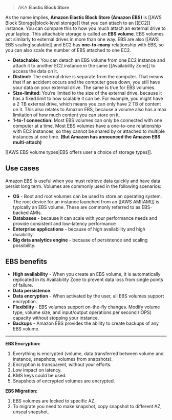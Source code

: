 > AKA **Elastic Block Store**

As the name implies, **Amazon Elastic Block Store (Amazon EBS)** is [[AWS Block Storage|block-level storage]] that you can attach to an [[EC2]] instance. You can compare this to how you much attach an external drive to your laptop. This attachable storage is called an **EBS volume**. EBS volumes act similarly to external drives in more than one way. EBS are also [[AWS EBS scaling|scalable]] and EC2 has **one-to-many** relationship with EBS, so you can also scale the number of EBS attached to one EC2.

- **Detachable:** You can detach an EBS volume from one EC2 instance and attach it to another EC2 instance in the same [[Availability Zone]] to access the data on it.
- **Distinct:** The external drive is separate from the computer. That means that if an accident occurs and the computer goes down, you still have your data on your external drive. The same is true for EBS volumes.
- **Size-limited:** You’re limited to the size of the external drive, because it has a fixed limit to how scalable it can be. For example, you might have a 2 TB external drive, which means you can only have 2 TB of content on it. This also relates to Amazon EBS, because a volume also has a max limitation of how much content you can store on it.
- **1-to-1 connection:** Most EBS volumes can only be connected with one computer at a time. Most EBS volumes have a one-to-one relationship with EC2 instances, so they cannot be shared by or attached to multiple instances at one time. **(But Amazon has announced the Amazon EBS multi-attach)**

[[AWS EBS volume types|EBS offers user a choice of storage types]].

## Use cases

Amazon EBS is useful when you must retrieve data quickly and have data persist long term. Volumes are commonly used in the following scenarios:

- **OS** - Boot and root volumes can be used to store an operating system. The root device for an instance launched from an [[AWS AMI|AMI]] is typically an EBS volume. These are commonly referred to as EBS-backed AMIs.
- **Databases** - because it can scale with your performance needs and provide consistent and low-latency performance
- **Enterprise applications** - because of high availability and high durability.
- **Big data analytics engine** - because of persistence and scaling possibility.

## EBS benefits

- **High availability** - When you create an EBS volume, it is automatically replicated in its Availability Zone to prevent data loss from single points of failure.
- **Data persistence**.
- **Data encryption** - When activated by the user, all EBS volumes support encryption.
- **Flexibility** - EBS volumes support on-the-fly changes. Modify volume type, volume size, and input/output operations per second (IOPS) capacity without stopping your instance.
- **Backups** - Amazon EBS provides the ability to create backups of any EBS volume.

---



**EBS Encryption:**

1. Everything is encrypted (volume, data transferred between volume and instance, snapshots, volumes from snapshots).
2. Encryption is transparent, without your efforts.
3. Low impact on latency.
4. KMS keys could be used.
5. Snapshots of encrypted volumes are encrypted.

**EBS Migration:**

1. EBS volumes are locked to specific AZ.
2. To migrate you need to make snapshot, copy snapshot to different AZ, unseal snapshot.
